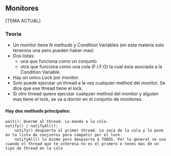 ## Monitores 
[TEMA ACTUAL]
### Teoria 
- Un monitor tiene N methods y Condition Variables (en esta materia solo tenemos una pero pueden haber mas)
- Dos listas: 
    - una que funciona como un conjunto
    - otra que funciona como una cola (F.I.F.O) la cual esta asociada a la Condition Variable.
- Hay un unico Lock por monitor. 
- Solo puede ejecutar un thread a la vez cualquier method del monitor. Se dice que ese thread tiene el lock. 
- Si otro thread quiere ejecutar cualquier method del monitor y alguien mas tiene el lock, se va a dormir en el conjunto de monitores. 

#### Hay dos methods principales: 
    wait(): Duerme al thread. Lo manda a la cola. 
    notify() / notifyAll(): 
        notify() despierta al primer thread. Lo saca de la cola y lo pone en la lista de conjuntos para competir por el lock. 
        notifyAll() lo mismo pero despierta a TODOS. Por lo general se usa cuando el thread que te interesa no es el primero o tenes mas de un tipo de thread en la cola 